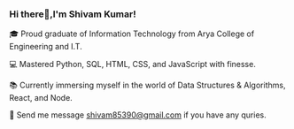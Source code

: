 ### Hi there👋,I'm Shivam Kumar!

🎓 Proud graduate of Information Technology from Arya College of Engineering and I.T.

💻 Mastered Python, SQL, HTML, CSS, and JavaScript with finesse.

📚 Currently immersing myself in the world of Data Structures & Algorithms, React, and Node.

💌 Send me message shivam85390@gmail.com if you have any quries.

